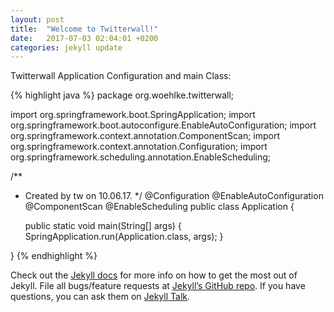 ```yaml
---
layout: post
title:  "Welcome to Twitterwall!"
date:   2017-07-03 02:04:01 +0200
categories: jekyll update
---
```


Twitterwall Application Configuration and main Class:

{% highlight java %}
package org.woehlke.twitterwall;

import org.springframework.boot.SpringApplication;
import org.springframework.boot.autoconfigure.EnableAutoConfiguration;
import org.springframework.context.annotation.ComponentScan;
import org.springframework.context.annotation.Configuration;
import org.springframework.scheduling.annotation.EnableScheduling;

/**
 * Created by tw on 10.06.17.
 */
@Configuration
@EnableAutoConfiguration
@ComponentScan
@EnableScheduling
public class Application {
    
    public static void main(String[] args) {
        SpringApplication.run(Application.class, args);
    }

}
{% endhighlight %}

Check out the [Jekyll docs][jekyll-docs] for more info on how to get the most out of Jekyll. File all bugs/feature requests at [Jekyll’s GitHub repo][jekyll-gh]. If you have questions, you can ask them on [Jekyll Talk][jekyll-talk].

[jekyll-docs]: https://jekyllrb.com/docs/home
[jekyll-gh]:   https://github.com/jekyll/jekyll
[jekyll-talk]: https://talk.jekyllrb.com/
